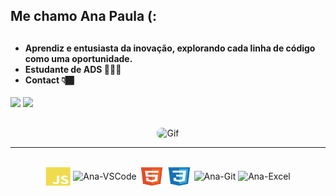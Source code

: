 <div>

  <h2> Me chamo Ana Paula (: <h2>   
<h4>
   
  - Aprendiz e entusiasta da inovação, explorando cada linha de código como uma oportunidade.
  - Estudante de ADS 👩🏾‍💻 
  - Contact 👇🏾 </h4>
     </div>
 
<div> 
   <a href = "mailto:paulalemos.bt@gmail.com"><img src="https://img.shields.io/badge/-Gmail-%23333?style=for-the-badge&logo=gmail&logoColor=white" target="_blank"></a>
   <a href="https://linkedin.com/in/ana-paula-lemos-de-vasconcelos" target="_blank"><img src="https://img.shields.io/badge/-LinkedIn-%230077B5?style=for-the-badge&logo=linkedin&logoColor=white" target="_blank"></a>
 
</div>
 
 ##
 
<div align="center" > 

<img align="leaft" alt="Gif" height="300" width="1000" style="border-radius:50px;"  src="https://c.tenor.com/YG_Jz4QQFNIAAAAC/pixel-art-room.gif">

</div>
   <hr>
 
   
<div style="display: inline_block" align="center"><br>
  
  
 

 <img align="center" alt="Ana-Js" src="https://raw.githubusercontent.com/devicons/devicon/master/icons/javascript/javascript-plain.svg" width="40" height="30"/>
  <img align="center" alt="Ana-VSCode" src="https://cdn.jsdelivr.net/gh/devicons/devicon/icons/vscode/vscode-original.svg"  width="40" height="30" />
  <img align="center" alt="Ana-HTML" src="https://raw.githubusercontent.com/devicons/devicon/master/icons/html5/html5-original.svg" width="40" height="30" />
  <img align="center" alt="Ana-CSS" src="https://raw.githubusercontent.com/devicons/devicon/master/icons/css3/css3-original.svg" width="40" height="30" />
  <img align="center" alt="Ana-Git" src="https://cdn.jsdelivr.net/gh/devicons/devicon/icons/git/git-original-wordmark.svg" width="60" height="50"/>
  <img align="center" alt="Ana-Excel" src="https://img.icons8.com/fluency/48/microsoft-excel-2019.png" width="40" height="30"/>

  
##
 
</div>
   

 
   



